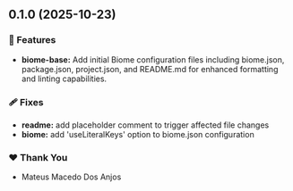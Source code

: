 ## 0.1.0 (2025-10-23)

### 🚀 Features

- **biome-base:** Add initial Biome configuration files including biome.json, package.json, project.json, and README.md for enhanced formatting and linting capabilities.

### 🩹 Fixes

- **readme:** add placeholder comment to trigger affected file changes
- **biome:** add 'useLiteralKeys' option to biome.json configuration

### ❤️ Thank You

- Mateus Macedo Dos Anjos
